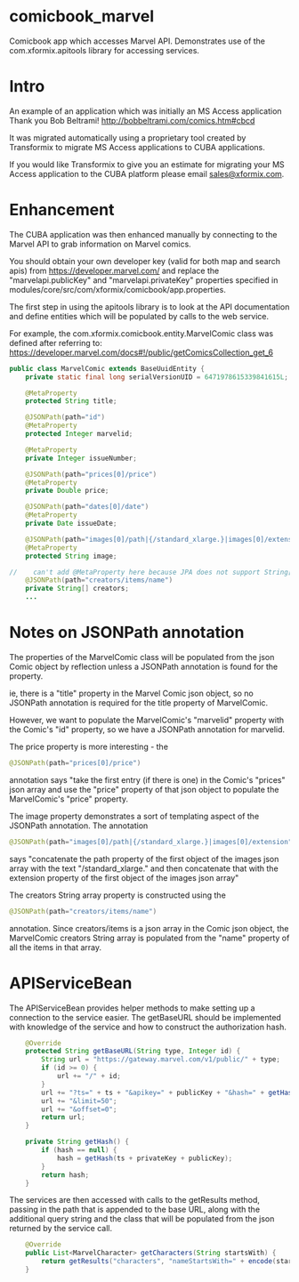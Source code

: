 # comicbook_marvel
Comicbook app which accesses Marvel API. 
Demonstrates use of the com.xformix.apitools library for accessing services.

Intro
=====
An example of an application which was initially an MS Access application 
Thank you Bob Beltrami!
http://bobbeltrami.com/comics.htm#cbcd

It was migrated automatically using a proprietary tool created by Transformix to migrate MS Access applications to CUBA applications.

If you would like Transformix to give you an estimate for migrating your MS Access application to the CUBA platform please 
email sales@xformix.com.

Enhancement
===========
The CUBA application was then enhanced manually by connecting to the Marvel API to grab information on Marvel comics.

You should obtain your own developer key (valid for both map and search apis) from https://developer.marvel.com/ and replace 
the "marvelapi.publicKey" and "marvelapi.privateKey" properties specified in modules/core/src/com/xformix/comicbook/app.properties.

The first step in using the apitools library is to look at the API documentation and define entities which will be populated by calls to the web service.

For example, the com.xformix.comicbook.entity.MarvelComic class was defined after referring to: 
https://developer.marvel.com/docs#!/public/getComicsCollection_get_6

```java
public class MarvelComic extends BaseUuidEntity {
    private static final long serialVersionUID = 6471978615339841615L;

    @MetaProperty
    protected String title;

    @JSONPath(path="id")
    @MetaProperty
    protected Integer marvelid;

    @MetaProperty
    private Integer issueNumber;

    @JSONPath(path="prices[0]/price")
    @MetaProperty
    private Double price;

    @JSONPath(path="dates[0]/date")
    @MetaProperty
    private Date issueDate;

    @JSONPath(path="images[0]/path|{/standard_xlarge.}|images[0]/extension")
    @MetaProperty
    protected String image;

//    can't add @MetaProperty here because JPA does not support String[]
    @JSONPath(path="creators/items/name")
    private String[] creators;
    ...
```

Notes on JSONPath annotation
============================
The properties of the MarvelComic class will be populated from the json Comic object by reflection unless a JSONPath annotation is found for the property.

ie, there is a "title" property in the Marvel Comic json object, so no JSONPath annotation is required for the title property of MarvelComic.

However, we want to populate the MarvelComic's "marvelid" property with the Comic's "id" property, so we have a JSONPath annotation for marvelid. 

The price property is more interesting - the 
```java
@JSONPath(path="prices[0]/price")
``` 
annotation says "take the first entry (if there is one) 
in the Comic's "prices" json array and use the "price" property of that json object to populate the MarvelComic's "price" property.

The image property demonstrates a sort of templating aspect of the JSONPath annotation. The annotation
```java
@JSONPath(path="images[0]/path|{/standard_xlarge.}|images[0]/extension")
``` 
says "concatenate the path property of the first object of the 
images json array with the text "/standard_xlarge." and then concatenate that with the extension property of the first object of the 
images json array"

The creators String array property is constructed using the 
```java
@JSONPath(path="creators/items/name")
```
annotation. Since creators/items is a json array in the Comic json object, the MarvelComic creators String array is populated from the
"name" property of all the items in that array.

APIServiceBean
==============

The APIServiceBean provides helper methods to make setting up a connection to the service easier. The getBaseURL should be
implemented with knowledge of the service and how to construct the authorization hash.
```java
	@Override
	protected String getBaseURL(String type, Integer id) {
		String url = "https://gateway.marvel.com/v1/public/" + type;
		if (id >= 0) {
			url += "/" + id;
		}
		url += "?ts=" + ts + "&apikey=" + publicKey + "&hash=" + getHash();
		url += "&limit=50";
		url += "&offset=0";
		return url;
	}

	private String getHash() {
		if (hash == null) {
			hash = getHash(ts + privateKey + publicKey);
		}
		return hash;
	}
```

The services are then accessed with calls to the getResults method, passing in the path that is appended to the base URL, 
along with the additional query string and the class that will be populated from the json returned by the service call.
```java
	@Override
	public List<MarvelCharacter> getCharacters(String startsWith) {
		return getResults("characters", "nameStartsWith=" + encode(startsWith), MarvelCharacter.class);
	}
```


